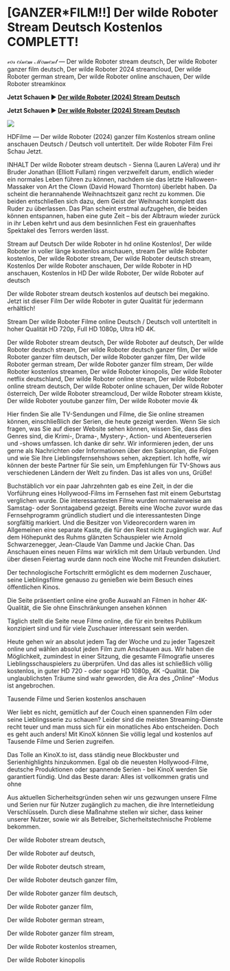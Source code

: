 # [GANZER*FILM!!] Der wilde Roboter Stream Deutsch Kostenlos COMPLETT!
𝓋𝑜𝓇 𝑒𝒾𝓃𝑒𝓂 ℳ𝑜𝓂𝑒𝓃𝓉 — Der wilde Roboter stream deutsch, Der wilde Roboter ganzer film deutsch, Der wilde Roboter 2024 streamcloud, Der wilde Roboter german stream, Der wilde Roboter online anschauen, Der wilde Roboter streamkinox

**Jetzt Schauen ▶ [Der wilde Roboter (2024) Stream Deutsch](https://cutt.ly/yeFVNzHR)**

**Jetzt Schauen ▶ [Der wilde Roboter (2024) Stream Deutsch](https://cutt.ly/yeFVNzHR)**

<p dir="auto"><a href="https://cutt.ly/yeFVNzHR" title="1080p" rel="nofollow"><img src="https://i.imgur.com/jhNGoEt.gif" style="max-width: 100%;"></a></p>

HDFilme — Der wilde Roboter (2024) ganzer film Kostenlos stream online anschauen Deutsch / Deutsch voll untertitelt. Der wilde Roboter Film Frei Schau Jetzt.

INHALT Der wilde Roboter stream deutsch - Sienna (Lauren LaVera) und ihr Bruder Jonathan (Elliott Fullam) ringen verzweifelt darum, endlich wieder ein normales Leben führen zu können, nachdem sie das letzte Halloween-Massaker von Art the Clown (David Howard Thornton) überlebt haben. Da scheint die herannahende Weihnachtszeit ganz recht zu kommen. Die beiden entschließen sich dazu, dem Geist der Weihnacht komplett das Ruder zu überlassen. Das Plan scheint erstmal aufzugehen, die beiden können entspannen, haben eine gute Zeit – bis der Albtraum wieder zurück in ihr Leben kehrt und aus dem besinnlichen Fest ein grauenhaftes Spektakel des Terrors werden lässt.

Stream auf Deutsch Der wilde Roboter in hd online Kostenlos!, Der wilde Roboter in voller länge kostenlos anschauen, stream Der wilde Roboter kostenlos, Der wilde Roboter stream, Der wilde Roboter deutsch stream, Kostenlos Der wilde Roboter anschauen, Der wilde Roboter in HD anschauen, Kostenlos in HD Der wilde Roboter, Der wilde Roboter auf deutsch

Der wilde Roboter stream deutsch kostenlos auf deutsch bei megakino. Jetzt ist dieser Film Der wilde Roboter in guter Qualität für jedermann erhältlich!

Stream Der wilde Roboter Filme online Deutsch / Deutsch voll untertitelt in hoher Qualität HD 720p, Full HD 1080p, Ultra HD 4K.

Der wilde Roboter stream deutsch, Der wilde Roboter auf deutsch, Der wilde Roboter deutsch stream, Der wilde Roboter deutsch ganzer film, Der wilde Roboter ganzer film deutsch, Der wilde Roboter ganzer film, Der wilde Roboter german stream, Der wilde Roboter ganzer film stream, Der wilde Roboter kostenlos streamen, Der wilde Roboter kinopolis, Der wilde Roboter netflix deutschland, Der wilde Roboter online stream, Der wilde Roboter online stream deutsch, Der wilde Roboter online schauen, Der wilde Roboter österreich, Der wilde Roboter streamcloud, Der wilde Roboter stream kkiste, Der wilde Roboter youtube ganzer film, Der wilde Roboter movie 4k

Hier finden Sie alle TV-Sendungen und Filme, die Sie online streamen können, einschließlich der Serien, die heute gezeigt werden. Wenn Sie sich fragen, was Sie auf dieser Website sehen können, wissen Sie, dass dies Genres sind, die Krimi-, Drama-, Mystery-, Action- und Abenteuerserien und -shows umfassen. Ich danke dir sehr. Wir informieren jeden, der uns gerne als Nachrichten oder Informationen über den Saisonplan, die Folgen und wie Sie Ihre Lieblingsfernsehshows sehen, akzeptiert. Ich hoffe, wir können der beste Partner für Sie sein, um Empfehlungen für TV-Shows aus verschiedenen Ländern der Welt zu finden. Das ist alles von uns, Grüße!

Buchstäblich vor ein paar Jahrzehnten gab es eine Zeit, in der die Vorführung eines Hollywood-Films im Fernsehen fast mit einem Geburtstag verglichen wurde. Die interessantesten Filme wurden normalerweise am Samstag- oder Sonntagabend gezeigt. Bereits eine Woche zuvor wurde das Fernsehprogramm gründlich studiert und die interessantesten Dinge sorgfältig markiert. Und die Besitzer von Videorecordern waren im Allgemeinen eine separate Kaste, die für den Rest nicht zugänglich war. Auf dem Höhepunkt des Ruhms glänzten Schauspieler wie Arnold Schwarzenegger, Jean-Claude Van Damme und Jackie Chan. Das Anschauen eines neuen Films war wirklich mit dem Urlaub verbunden. Und über diesen Feiertag wurde dann noch eine Woche mit Freunden diskutiert.

Der technologische Fortschritt ermöglicht es dem modernen Zuschauer, seine Lieblingsfilme genauso zu genießen wie beim Besuch eines öffentlichen Kinos.

Die Seite präsentiert online eine große Auswahl an Filmen in hoher 4K-Qualität, die Sie ohne Einschränkungen ansehen können

Täglich stellt die Seite neue Filme online, die für ein breites Publikum konzipiert sind und für viele Zuschauer interessant sein werden.

Heute gehen wir an absolut jedem Tag der Woche und zu jeder Tageszeit online und wählen absolut jeden Film zum Anschauen aus. Wir haben die Möglichkeit, zumindest in einer Sitzung, die gesamte Filmografie unseres Lieblingsschauspielers zu überprüfen. Und das alles ist schließlich völlig kostenlos, in guter HD 720 - oder sogar HD 1080p, 4K -Qualität. Die unglaublichsten Träume sind wahr geworden, die Ära des „Online“ -Modus ist angebrochen.

Tausende Filme und Serien kostenlos anschauen

Wer liebt es nicht, gemütlich auf der Couch einen spannenden Film oder seine Lieblingsserie zu schauen? Leider sind die meisten Streaming-Dienste recht teuer und man muss sich für ein monatliches Abo entscheiden. Doch es geht auch anders! Mit KinoX können Sie völlig legal und kostenlos auf Tausende Filme und Serien zugreifen.

Das Tolle an KinoX.to ist, dass ständig neue Blockbuster und Serienhighlights hinzukommen. Egal ob die neuesten Hollywood-Filme, deutsche Produktionen oder spannende Serien - bei KinoX werden Sie garantiert fündig. Und das Beste daran: Alles ist vollkommen gratis und ohne

Aus aktuellen Sicherheitsgründen sehen wir uns gezwungen unsere Filme und Serien nur für Nutzer zugänglich zu machen, die ihre Internetleidung Verschlüsseln. Durch diese Maßnahme stellen wir sicher, dass keiner unserer Nutzer, sowie wir als Betreiber, Sicherheitstechnische Probleme bekommen.

Der wilde Roboter stream deutsch,

Der wilde Roboter auf deutsch,

Der wilde Roboter deutsch stream,

Der wilde Roboter deutsch ganzer film,

Der wilde Roboter ganzer film deutsch,

Der wilde Roboter ganzer film,

Der wilde Roboter german stream,

Der wilde Roboter ganzer film stream,

Der wilde Roboter kostenlos streamen,

Der wilde Roboter kinopolis
